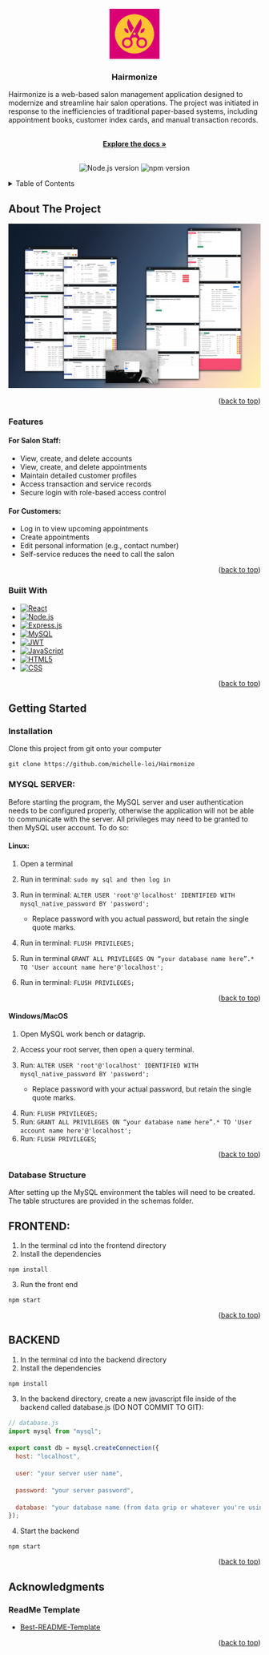 <a id="readme-top"></a>

<div align="center">
  <a href="https://github.com/michelle-loi/Hairmonize">
    <img src="docs/logo.png" alt="Logo" width="100" height="100">
  </a>

  <h3 align="center">Hairmonize</h3>
  <p align="left">
      Hairmonize is a web-based salon management application designed to modernize and streamline hair salon operations. The project was initiated in response to the inefficiencies of traditional paper-based systems, including appointment books, customer index cards, and manual transaction records.
      <br/>
      <br/>
  </p>
  <a href="https://github.com/michelle-loi/Hairmonize"><strong>Explore the docs »</strong></a>
  <br/>
  <br/>
  <p>
    <img src="https://img.shields.io/badge/node-%3E%3D20.0.0-brightgreen" alt="Node.js version" />
    <img src="https://img.shields.io/badge/npm-%3E%3D10.0.0-blue" alt="npm version" />
  </p>
</div>

<!-- TABLE OF CONTENTS -->
  <details>
    <summary>Table of Contents</summary>
    <ol>
      <li>
        <a href="#about-the-project">About The Project</a>
        <ul>
          <li><a href="#features">Features</a></li>
          <li><a href="#built-with">Built With</a></li>
        </ul>
      </li>
      <li>
        <a href="#getting-started">Getting Started</a>
      </li>
      <li>
        <a href="#frontend">Frontend</a>
      </li>
      <li>
        <a href="#backend">Backend</a>
      </li>
      <li><a href="#acknowledgments">Acknowledgments</a></li>
    </ol>
  </details>

<!-- ABOUT THE PROJECT -->

## About The Project

<img src="docs/hairmonize_showcase.png" alt="hairmonize_showcase" >

<p align="right">(<a href="#readme-top">back to top</a>)</p>

### Features

#### For Salon Staff:

- View, create, and delete accounts
- View, create, and delete appointments
- Maintain detailed customer profiles
- Access transaction and service records
- Secure login with role-based access control

#### For Customers:

- Log in to view upcoming appointments
- Create appointments
- Edit personal information (e.g., contact number)
- Self-service reduces the need to call the salon

<p align="right">(<a href="#readme-top">back to top</a>)</p>

### Built With

- [![React][React.js]][React-url]
- [![Node.js][Node.js]][Node-url]
- [![Express.js][Express.js]][Express-url]
- [![MySQL][MySQL]][MySQL-url]
- [![JWT][JWT]][JWT-url]
- [![JavaScript][JavaScript]][JavaScript-url]
- [![HTML5][HTML5]][HTML5-url]
- [![CSS][CSS]][CSS-url]

<p align="right">(<a href="#readme-top">back to top</a>)</p>

## Getting Started

### Installation

Clone this project from git onto your computer

```
git clone https://github.com/michelle-loi/Hairmonize
```

### MYSQL SERVER:

Before starting the program, the MySQL server and user authentication needs to be configured properly, otherwise the application will not be able to communicate with the server. All privileges may need to be granted to then MySQL user account. To do so:

#### Linux:

1. Open a terminal
2. Run in terminal: `sudo my sql and then log in`
3. Run in terminal: `ALTER USER 'root'@'localhost' IDENTIFIED WITH mysql_native_password BY 'password';`

   - Replace password with you actual password, but retain the single quote marks.

4. Run in terminal: `FLUSH PRIVILEGES;`
5. Run in terminal `GRANT ALL PRIVILEGES ON “your database name here”.* TO 'User account name here'@'localhost';`
6. Run in terminal: `FLUSH PRIVILEGES;`

<p align="right">(<a href="#readme-top">back to top</a>)</p>

#### Windows/MacOS

1. Open MySQL work bench or datagrip.
2. Access your root server, then open a query terminal.
3. Run: `ALTER USER 'root'@'localhost' IDENTIFIED WITH mysql_native_password BY 'password';`

   - Replace password with your actual password, but retain the single quote marks.

4) Run: `FLUSH PRIVILEGES;`
5) Run: `GRANT ALL PRIVILEGES ON “your database name here”.* TO 'User account name here'@'localhost';`
6) Run: `FLUSH PRIVILEGES`;

<p align="right">(<a href="#readme-top">back to top</a>)</p>

### Database Structure

After setting up the MySQL environment the tables will need to be created. The table structures are provided in the schemas folder.

## FRONTEND:

1. In the terminal cd into the frontend directory
2. Install the dependencies

```
npm install
```

3. Run the front end

```
npm start
```

<p align="right">(<a href="#readme-top">back to top</a>)</p>

## BACKEND

1. In the terminal cd into the backend directory
2. Install the dependencies

```
npm install
```

3. In the backend directory, create a new javascript file inside of the backend called database.js (DO NOT COMMIT TO GIT):

```js
// database.js
import mysql from "mysql";

export const db = mysql.createConnection({
  host: "localhost",

  user: "your server user name",

  password: "your server password",

  database: "your database name (from data grip or whatever you're using)",
});
```

4. Start the backend

```
npm start
```

<p align="right">(<a href="#readme-top">back to top</a>)</p>

<!-- ACKNOWLEDGMENTS -->

## Acknowledgments

### ReadMe Template

- [Best-README-Template](https://github.com/othneildrew/Best-README-Template/blob/main/BLANK_README.md#about-the-project)

<p align="right">(<a href="#readme-top">back to top</a>)</p>

<!-- Badge Links -->

[React.js]: https://img.shields.io/badge/React-61DAFB?style=for-the-badge&logo=react&logoColor=white
[React-url]: https://react.dev/
[Node.js]: https://img.shields.io/badge/Node.js-339933?style=for-the-badge&logo=nodedotjs&logoColor=white
[Node-url]: https://nodejs.org/
[Express.js]: https://img.shields.io/badge/Express.js-000000?style=for-the-badge&logo=express&logoColor=white
[Express-url]: https://expressjs.com/
[MySQL]: https://img.shields.io/badge/MySQL-00758F?style=for-the-badge&logo=mysql&logoColor=white
[MySQL-url]: https://www.mysql.com/
[JWT]: https://img.shields.io/badge/JWT-000000?style=for-the-badge&logo=jsonwebtokens&logoColor=white
[JWT-url]: https://jwt.io/
[JavaScript]: https://img.shields.io/badge/JavaScript-F7DF1E?style=for-the-badge&logo=javascript&logoColor=black
[JavaScript-url]: https://developer.mozilla.org/en-US/docs/Web/JavaScript
[HTML5]: https://img.shields.io/badge/HTML5-E34F26?style=for-the-badge&logo=html5&logoColor=white
[HTML5-url]: https://developer.mozilla.org/en-US/docs/Web/HTML
[CSS]: https://img.shields.io/badge/CSS-1572B6?style=for-the-badge&logo=css&logoColor=white
[CSS-url]: https://developer.mozilla.org/en-US/docs/Web/CSS
